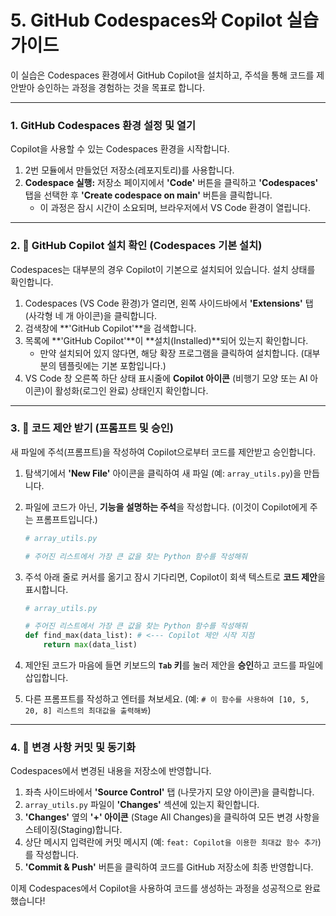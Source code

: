 # 5. GitHub Codespaces와 Copilot 실습 가이드

이 실습은 Codespaces 환경에서 GitHub Copilot을 설치하고, 주석을 통해 코드를 제안받아 승인하는 과정을 경험하는 것을 목표로 합니다.

---

### 1.  GitHub Codespaces 환경 설정 및 열기

Copilot을 사용할 수 있는 Codespaces 환경을 시작합니다.

1.  2번 모듈에서 만들었던 저장소(레포지토리)를 사용합니다.  
2.  **Codespace 실행:** 저장소 페이지에서 **'Code'** 버튼을 클릭하고 **'Codespaces'** 탭을 선택한 후 **'Create codespace on main'** 버튼을 클릭합니다.
    * 이 과정은 잠시 시간이 소요되며, 브라우저에서 VS Code 환경이 열립니다.

---

### 2. 🔌 GitHub Copilot 설치 확인 (Codespaces 기본 설치)

Codespaces는 대부분의 경우 Copilot이 기본으로 설치되어 있습니다. 설치 상태를 확인합니다.

1.  Codespaces (VS Code 환경)가 열리면, 왼쪽 사이드바에서 **'Extensions'** 탭 (사각형 네 개 아이콘)을 클릭합니다.
2.  검색창에 **'GitHub Copilot'**을 검색합니다.
3.  목록에 **'GitHub Copilot'**이 **설치(Installed)**되어 있는지 확인합니다.
    * 만약 설치되어 있지 않다면, 해당 확장 프로그램을 클릭하여 설치합니다. (대부분의 템플릿에는 기본 포함입니다.)
4.  VS Code 창 오른쪽 하단 상태 표시줄에 **Copilot 아이콘** (비행기 모양 또는 AI 아이콘)이 활성화(로그인 완료) 상태인지 확인합니다.

---

### 3. 📝 코드 제안 받기 (프롬프트 및 승인)

새 파일에 주석(프롬프트)을 작성하여 Copilot으로부터 코드를 제안받고 승인합니다.

1.  탐색기에서 **'New File'** 아이콘을 클릭하여 새 파일 (예: `array_utils.py`)을 만듭니다.
2.  파일에 코드가 아닌, **기능을 설명하는 주석**을 작성합니다. (이것이 Copilot에게 주는 프롬프트입니다.)

    ```python
    # array_utils.py

    # 주어진 리스트에서 가장 큰 값을 찾는 Python 함수를 작성해줘
    ```

3.  주석 아래 줄로 커서를 옮기고 잠시 기다리면, Copilot이 회색 텍스트로 **코드 제안**을 표시합니다.

    ```python
    # array_utils.py

    # 주어진 리스트에서 가장 큰 값을 찾는 Python 함수를 작성해줘
    def find_max(data_list): # <--- Copilot 제안 시작 지점
        return max(data_list)
    ```

4.  제안된 코드가 마음에 들면 키보드의 **`Tab` 키**를 눌러 제안을 **승인**하고 코드를 파일에 삽입합니다.
5.  다른 프롬프트를 작성하고 엔터를 쳐보세요. (예: `# 이 함수를 사용하여 [10, 5, 20, 8] 리스트의 최대값을 출력해봐`)

---

### 4. 💾 변경 사항 커밋 및 동기화

Codespaces에서 변경된 내용을 저장소에 반영합니다.

1.  좌측 사이드바에서 **'Source Control'** 탭 (나뭇가지 모양 아이콘)을 클릭합니다.
2.  `array_utils.py` 파일이 **'Changes'** 섹션에 있는지 확인합니다.
3.  **'Changes'** 옆의 **'+' 아이콘** (Stage All Changes)을 클릭하여 모든 변경 사항을 스테이징(Staging)합니다.
4.  상단 메시지 입력란에 커밋 메시지 (예: `feat: Copilot을 이용한 최대값 함수 추가`)를 작성합니다.
5.  **'Commit & Push'** 버튼을 클릭하여 코드를 GitHub 저장소에 최종 반영합니다.

이제 Codespaces에서 Copilot을 사용하여 코드를 생성하는 과정을 성공적으로 완료했습니다!
